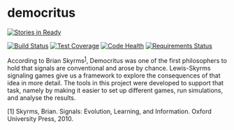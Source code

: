 # democritus

[![Stories in Ready](https://badge.waffle.io/carangorango/democritus.png?label=ready&title=ready)](http://waffle.io/carangorango/democritus) 

[![Build Status](https://travis-ci.org/carangorango/democritus.svg?branch=master)](https://travis-ci.org/carangorango/democritus)
[![Test Coverage](https://codecov.io/github/carangorango/democritus/coverage.svg?branch=master)](https://codecov.io/github/carangorango/democritus?branch=master)
[![Code Health](https://landscape.io/github/carangorango/democritus/master/landscape.svg?style=flat)](https://landscape.io/github/carangorango/democritus/master)
[![Requirements Status](https://requires.io/github/carangorango/democritus/requirements.svg?branch=master)](https://requires.io/github/carangorango/democritus/requirements/?branch=master)

According to Brian Skyrms<sup>[1](#f1)</sup>, Democritus was one of the first philosophers to hold that signals are conventional and arose by chance. Lewis-Skyrms signaling games give us a framework to explore the consequences of that idea in more detail. The tools in this project were developed to support that task, namely by making it easier to set up different games, run simulations, and analyse the results.

<a name="f1">[1]</a> Skyrms, Brian. Signals: Evolution, Learning, and Information. Oxford University Press, 2010.
